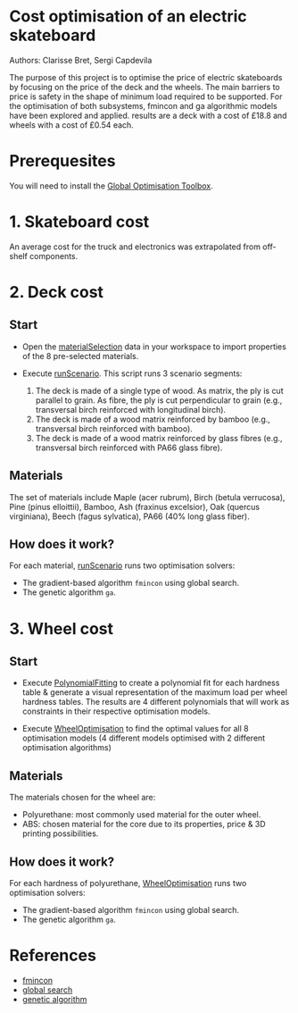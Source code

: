 # Cost optimisation of an electric skateboard
Authors: Clarisse Bret, Sergi Capdevila

The purpose of this project is to optimise the price of electric skateboards by focusing on the price of the deck and the wheels. The main barriers to price is safety in the shape of minimum load required to be supported. For the optimisation of both subsystems, fmincon and ga algorithmic models have been explored and applied. results are a deck with a cost of £18.8 and wheels with a cost of £0.54 each.

# Prerequesites

You will need to install the [Global Optimisation Toolbox](https://uk.mathworks.com/products/global-optimization.html).


# 1. Skateboard cost

An average cost for the truck and electronics was extrapolated from off-shelf components.


# 2. Deck cost

## Start

- Open the [materialSelection](https://github.com/clarissebret/DE4Opti_Team10/blob/master/Deck/materialSelection.mat) data in your workspace to import properties of the 8 pre-selected materials.
- Execute [runScenario](https://github.com/clarissebret/DE4Opti_Team10/blob/master/Deck/runScenarios.m). This script runs 3 scenario segments:

    1. The deck is made of a single type of wood. As matrix, the ply is cut parallel to grain. As fibre, the ply is cut perpendicular to grain (e.g., transversal birch reinforced with longitudinal birch).
    2. The deck is made of a wood matrix reinforced by bamboo (e.g., transversal birch reinforced with bamboo).
    3. The deck is made of a wood matrix reinforced by glass fibres (e.g., transversal birch reinforced with PA66 glass fibre).
    
## Materials

The set of materials include Maple (acer rubrum), Birch (betula verrucosa), Pine (pinus elloittii), Bamboo, Ash (fraxinus excelsior), Oak (quercus virginiana), Beech (fagus sylvatica), PA66 (40% long glass fiber).

## How does it work?

For each material, [runScenario](https://github.com/clarissebret/DE4Opti_Team10/blob/master/Deck/runScenarios.m) runs two optimisation solvers:
   
- The gradient-based algorithm `fmincon` using global search.
- The genetic algorithm `ga`.

# 3. Wheel cost

## Start

- Execute [PolynomialFitting](https://github.com/sc8515/DE4Opti_Team10_Sergi/blob/master/Wheel/PolynomialFitting.m) to create a polynomial fit for each hardness table & generate a visual representation of the maximum load per wheel hardness tables. The results are 4 different polynomials that will work as constraints in their respective optimisation models. 

- Execute [WheelOptimisation](https://github.com/sc8515/DE4Opti_Team10_Sergi/blob/master/Wheel/WheelOptimisation.m) to find the optimal values for all 8 optimisation models (4 different models optimised with 2 different optimisation algorithms) 

## Materials

The materials chosen for the wheel are:
- Polyurethane: most commonly used material for the outer wheel. 
- ABS: chosen material for the core due to its properties, price & 3D printing possibilities. 

## How does it work?
For each hardness of polyurethane, [WheelOptimisation](https://github.com/sc8515/DE4Opti_Team10_Sergi/blob/master/Wheel/WheelOptimisation.m) runs two optimisation solvers:
   
- The gradient-based algorithm `fmincon` using global search.
- The genetic algorithm `ga`.
    
# References

- [fmincon](https://uk.mathworks.com/help/optim/ug/fmincon.html)
- [global search](https://uk.mathworks.com/help/gads/globalsearch.html)
- [genetic algorithm](https://uk.mathworks.com/help/gads/ga.html)

